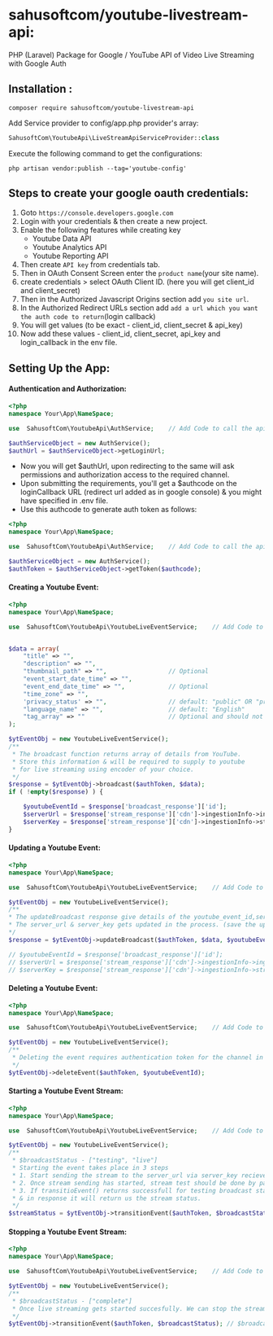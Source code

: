 # sahusoftcom/youtube-livestream-api:
PHP (Laravel) Package for Google / YouTube API of Video Live Streaming with Google Auth

## Installation :
 
```shell
composer require sahusoftcom/youtube-livestream-api
```

Add Service provider to config/app.php provider's array:
```php
SahusoftCom\YoutubeApi\LiveStreamApiServiceProvider::class
```

Execute the following command to get the configurations:
```shell
php artisan vendor:publish --tag='youtube-config'
```

## Steps to create your google oauth credentials:

1. Goto `https://console.developers.google.com`
2. Login with your credentials & then create a new project.
3. Enable the following features while creating key
	- Youtube Data API
	- Youtube Analytics API
	- Youtube Reporting API
4. Then create `API key` from credentials tab.
5. Then in OAuth Consent Screen enter the `product name`(your site name). 
6. create credentials > select OAuth Client ID. (here you will get client_id and client_secret)
7. Then in the Authorized Javascript Origins section add `you site url`.
8. In the Authorized Redirect URLs section add `add a url which you want the auth code to return`(login callback)
9. You will get values (to be exact - client_id, client_secret & api_key) 
10. Now add these values - client_id, client_secret, api_key and login_callback in the env file.

## Setting Up the App:

#### Authentication and Authorization:

```php
<?php
namespace Your\App\NameSpace;

use  SahusoftCom\YoutubeApi\AuthService;	// Add Code to call the api class
```

```php
$authServiceObject = new AuthService();
$authUrl = $authServiceObject->getLoginUrl;
```

* Now you will get $authUrl, upon redirecting to the same will ask permissions and authorization access to the required channel.
* Upon submitting the requirements, you'll get a $authcode on the loginCallback URL (redirect url added as in google console) & you might have specified in .env file.
* Use this authcode to generate auth token as follows:

```php
<?php
namespace Your\App\NameSpace;

use  SahusoftCom\YoutubeApi\AuthService;	// Add Code to call the api class
```

```php
$authServiceObject = new AuthService();
$authToken = $authServiceObject->getToken($authcode);
```

#### Creating a Youtube Event:

```php
<?php
namespace Your\App\NameSpace;

use  SahusoftCom\YoutubeApi\YoutubeLiveEventService;	// Add Code to call the api class
```

```php

$data = array(
	"title" => "",
	"description" => "",
	"thumbnail_path" => "",					// Optional
	"event_start_date_time" => "",
	"event_end_date_time" => "",			// Optional
	"time_zone" => "",
	'privacy_status' => "",					// default: "public" OR "private"
	"language_name" => "",					// default: "English"
	"tag_array" => ""						// Optional and should not be more than 500 characters
);

$ytEventObj = new YoutubeLiveEventService();
/**
 * The broadcast function returns array of details from YouTube.
 * Store this information & will be required to supply to youtube 
 * for live streaming using encoder of your choice. 
 */
$response = $ytEventObj->broadcast($authToken, $data);
if ( !empty($response) ) {

	$youtubeEventId = $response['broadcast_response']['id'];
	$serverUrl = $response['stream_response']['cdn']->ingestionInfo->ingestionAddress;
	$serverKey = $response['stream_response']['cdn']->ingestionInfo->streamName;
}

```

#### Updating a Youtube Event:

```php
<?php
namespace Your\App\NameSpace;

use  SahusoftCom\YoutubeApi\YoutubeLiveEventService;	// Add Code to call the api class
```

```php
$ytEventObj = new YoutubeLiveEventService();
/**
* The updateBroadcast response give details of the youtube_event_id,server_url and server_key. 
* The server_url & server_key gets updated in the process. (save the updated server_key and server_url).
*/
$response = $ytEventObj->updateBroadcast($authToken, $data, $youtubeEventId);

// $youtubeEventId = $response['broadcast_response']['id'];
// $serverUrl = $response['stream_response']['cdn']->ingestionInfo->ingestionAddress;
// $serverKey = $response['stream_response']['cdn']->ingestionInfo->streamName
```

#### Deleting a Youtube Event:

```php
<?php
namespace Your\App\NameSpace;

use  SahusoftCom\YoutubeApi\YoutubeLiveEventService;	// Add Code to call the api class
```

```php
$ytEventObj = new YoutubeLiveEventService();
/**
 * Deleting the event requires authentication token for the channel in which the event is created and the youtube_event_id
 */
$ytEventObj->deleteEvent($authToken, $youtubeEventId);
```

#### Starting a Youtube Event Stream:

```php
<?php
namespace Your\App\NameSpace;

use  SahusoftCom\YoutubeApi\YoutubeLiveEventService;	// Add Code to call the api class
```

```php
$ytEventObj = new YoutubeLiveEventService();
/**
 * $broadcastStatus - ["testing", "live"]
 * Starting the event takes place in 3 steps
 * 1. Start sending the stream to the server_url via server_key recieved as a response in creating the event via the encoder of your choice.
 * 2. Once stream sending has started, stream test should be done by passing $broadcastStatus="testing" & it will return response for stream status.
 * 3. If transitioEvent() returns successfull for testing broadcast status, then start live streaming your video by passing $broadcastStatus="live" 
 * & in response it will return us the stream status.
 */ 
$streamStatus = $ytEventObj->transitionEvent($authToken, $broadcastStatus);	
```

#### Stopping a Youtube Event Stream:

```php
<?php
namespace Your\App\NameSpace;

use  SahusoftCom\YoutubeApi\YoutubeLiveEventService;	// Add Code to call the api class
```

```php
$ytEventObj = new YoutubeLiveEventService();
/**
 * $broadcastStatus - ["complete"]
 * Once live streaming gets started succesfully. We can stop the streaming the video by passing broadcastStatus="complete" and in response it will give us the stream status.
 */
$ytEventObj->transitionEvent($authToken, $broadcastStatus);	// $broadcastStatus = ["complete"]
```
